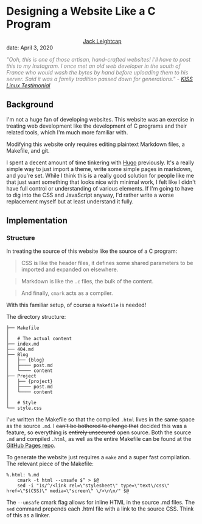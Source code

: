 # Designing a Website Like a C Program
<center><a href="../../index.html">Jack Leightcap</a></center>
date: April 3, 2020

<i><p style="color:gray">
"Ooh, this is one of those artisan, hand-crafted websites! I'll
have to post this to my Instagram. I once met an old web developer
in the south of France who would wash the bytes by hand before
uploading them to his server. Said it was a family tradition
passed down for generations." 
\- [KISS Linux Testimonial](https://k1ss.org/testimonials)
</p></i>


<script id="MathJax-script" async src="https://cdn.jsdelivr.net/npm/mathjax@3/es5/tex-mml-chtml.js"></script>

## Background

I'm not a huge fan of developing websites.
This website was an exercise in treating web development like the development of
C programs and their related tools, which I'm much more familiar with.

Modifying this website only requires editing plaintext Markdown files, a Makefile, and
git.

I spent a decent amount of time tinkering with [Hugo](https://gohugo.io/) previously.
It's a really simple way to just import a theme, write some simple pages in markdown, and you're set.
While I think this is a really good solution for people like me that just want
something that looks nice with minimal work, I felt like I didn't have full
control or understanding of various elements.
If I'm going to have to dig into the CSS and JavaScript anyway, I'd rather write a
worse replacement myself but at least understand it fully.

## Implementation
### Structure
In treating the source of this website like the source of a C program:

>CSS is like the header files, it defines some shared parameters to be imported and expanded on elsewhere.

>Markdown is like the `.c` files, the bulk of the content.

>And finally, `cmark` acts as a compiler.

With this familiar setup, of course a `Makefile` is needed!

The directory structure:

    ├── Makefile
    │
    │   # The actual content
    ├── index.md
    ├── 404.md
    ├── Blog
    │   ├── {blog}
    │   ├──── post.md
    │   └──── content
    ├── Project
    │   ├── {project}
    │   ├──── post.md
    │   └──── content
    │
    │   # Style
    └── style.css

I've written the Makefile so that the compiled `.html` lives in the same space as the source `.md`.
I ~~can't be bothered to change that~~ decided this was a feature, so everything is ~~entirely unsecured~~ open source.
Both the source `.md` and compiled `.html`, as well as the entire Makefile can
be found at the
[GitHub Pages repo](https://github.com/jleightcap/jleightcap.github.io).

To generate the website just requires a `make` and a super fast compilation.
The relevant piece of the Makefile:

```
%.html: %.md
    cmark -t html --unsafe $^ > $@
    sed -i "1s/^/<link rel=\"stylesheet\" type=\"text\/css\" href=\"$(CSS)\" media=\"screen\" \/>\n\n/" $@
```

The `--unsafe` cmark flag allows for inline HTML in the source .md files.
The `sed` command prepends each .html file with a link to the source CSS. Think of this as a linker.
